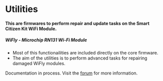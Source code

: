 Utilities
=================

#### This are firmwares to perform repair and update tasks on the Smart Citizen Kit WiFi Module. 

##### WiFly - Microchip RN131 Wi-Fi Module

* Most of this functionailities are included directly on the core firmware. 
* The aim of the utilities is to perform advanced tasks for repairing damaged WiFly modules. 

Documentation in process. Visit the [forum](http://forum.smartcitizen.me) for more information. 
